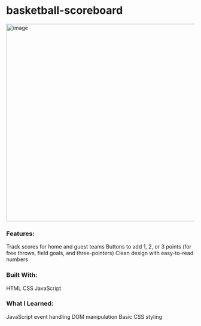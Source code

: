 # basketball-scoreboard

<img width="943" height="526" alt="image" src="https://github.com/user-attachments/assets/1f30ea24-5653-4120-8977-2f0622a05341" />

### Features:
Track scores for home and guest teams
Buttons to add 1, 2, or 3 points (for free throws, field goals, and three-pointers)
Clean design with easy-to-read numbers

### Built With:
HTML
CSS
JavaScript

### What I Learned:
JavaScript event handling
DOM manipulation
Basic CSS styling
